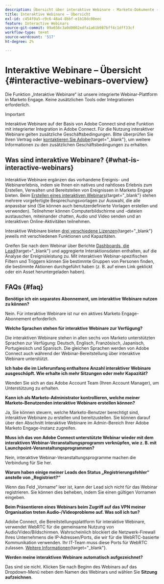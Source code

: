 ```yaml
---
description: Übersicht über interaktive Webinare - Marketo-Dokumente - Produktdokumentation
title: Interaktive Webinare – Übersicht
exl-id: c454f0a5-c9c6-48a4-8bbf-e1b10dc00eec
feature: Interactive Webinars
source-git-commit: 09a656c3a0d0002edfa1a61b987bff4c1dff33cf
workflow-type: tm+mt
source-wordcount: '517'
ht-degree: 2%

---
```


# Interaktive Webinare – Übersicht {#interactive-webinars-overview}

Die Funktion „Interaktive Webinare“ ist unsere integrierte Webinar-Plattform in Marketo Engage. Keine zusätzlichen Tools oder Integrationen erforderlich.

>[!IMPORTANT]
>
>Interaktive Webinare auf der Basis von Adobe Connect sind eine Funktion mit integrierter Integration in Adobe Connect. Für die Nutzung interaktiver Webinare gelten zusätzliche Geschäftsbedingungen. Bitte überprüfen Sie Ihren Vertrag oder [kontaktieren Sie Adobe](https://nation.marketo.com/t5/support/ct-p/Support){target="_blank"}, um weitere Informationen zu den zusätzlichen Geschäftsbedingungen zu erhalten.

## Was sind interaktive Webinare? {#what-is-interactive-webinars}

Interaktive Webinare ergänzen das vorhandene Ereignis- und Webinarerlebnis, indem sie Ihnen ein natives und nahtloses Erlebnis zum Erstellen, Verwalten und Bereitstellen von Ereignissen in Marketo Engage bieten. Beim [Erstellen eines interaktiven Webinars](/help/marketo/product-docs/demand-generation/events/interactive-webinars/create-an-interactive-webinar.md){target="_blank"} stehen mehrere vorgefertigte Besprechungsvorlagen zur Auswahl, die alle anpassbar sind (Sie können auch benutzerdefinierte Vorlagen erstellen und verwenden). Teilnehmer können Computerbildschirme und -dateien austauschen, miteinander chatten, Audio und Video senden und an interaktiven Online-Aktivitäten teilnehmen.

Interaktive Webinare bieten [drei verschiedene Lizenzen](/help/marketo/product-docs/demand-generation/events/interactive-webinars/user-and-license-management.md){target="_blank"} jeweils mit verschiedenen Funktionen und Kapazitäten.

Greifen Sie nach dem Webinar über Berichte [ Dashboards, die Lead](/help/marketo/product-docs/demand-generation/events/interactive-webinars/event-workflows.md){target="_blank"} und aggregierte Interaktionsdaten enthalten, auf die Analyse der Ereignisleistung zu. Mit interaktiven Webinar-spezifischen Filtern und Triggern können Sie bestimmte Gruppen von Personen finden, die bestimmte Aktionen durchgeführt haben (z. B. auf einen Link geklickt oder ein Asset heruntergeladen haben).

## FAQs {#faq}

**Benötige ich ein separates Abonnement, um interaktive Webinare nutzen zu können?**

Nein. Für interaktive Webinare ist nur ein aktives Marketo Engage-Abonnement erforderlich.

**Welche Sprachen stehen für interaktive Webinare zur Verfügung?**

Die interaktiven Webinare stehen in allen sechs von Marketo unterstützten Sprachen zur Verfügung: Deutsch, Englisch, Französisch, Japanisch, Portugiesisch und Spanisch. Die gleichen Sprachen werden von Adobe Connect auch während der Webinar-Bereitstellung über interaktive Webinare unterstützt.

**Ich habe die im Lieferumfang enthaltene Anzahl interaktiver Webinare ausgeschöpft. Wie erhalte ich mehr Sitzungen oder mehr Kapazität?**

Wenden Sie sich an das Adobe Account Team (Ihren Account Manager), um Unterstützung zu erhalten.

**Kann ich als Marketo-Administrator kontrollieren, welche meiner Marketo-Benutzenden interaktive Webinare erstellen können?**

Ja, Sie können steuern, welche Marketo-Benutzer berechtigt sind, interaktive Webinare zu erstellen und bereitzustellen. Sie können darauf über den Abschnitt Interaktive Webinare im Admin-Bereich Ihrer Adobe Marketo Engage-Instanz zugreifen.

**Muss ich das von Adobe Connect unterstützte Webinar wieder mit dem interaktiven Webinar-Veranstaltungsprogramm verknüpfen, wie z. B. mit Launchpoint-Veranstaltungsprogrammen?**

Nein, interaktive Webinar-Veranstaltungsprogramme machen die Verbindung für Sie her.

**Warum haben einige meiner Leads den Status „Registrierungsfehler“ anstelle von „Registriert?“**

Wenn das Feld „Vorname“ leer ist, kann der Lead sich nicht für das Webinar registrieren. Sie können dies beheben, indem Sie einen gültigen Vornamen eingeben.

**Beim Präsentieren eines Webinars beim Zugriff auf das VPN meiner Organisation treten Audio-/Videoprobleme auf. Was soll ich tun?**

Adobe Connect, die Bereitstellungsplattform für interaktive Webinare, verwendet WebRTC für die gemeinsame Nutzung von Audio/Video/Bildschirmen. Wahrscheinlich blockiert die Netzwerk-Firewall Ihres Unternehmens die IP-Adressen/Ports, die wir für die WebRTC-basierte Kommunikation verwenden. Ihr IT-Team muss diese Ports für WebRTC zulassen. [Weitere Informationen](https://helpx.adobe.com/in/adobe-connect/firewall-proxy-server-configuration-adobe-connect.html){target="_blank"}.

**Werden meine interaktiven Webinare automatisch aufgezeichnet?**

Das sind sie nicht. Klicken Sie nach Beginn des Webinars auf das Dropdown-Menü neben dem Namen des Webinars und wählen Sie **Sitzung aufzeichnen**.
